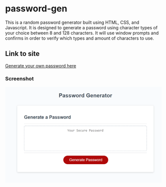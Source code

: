 # password-gen
This is a random password generator built using HTML, CSS, and Javascript.
It is designed to generate a password using character types of your choice between
8 and 128 characters. It will use window prompts and confirms in order to verify
which types and amount of characters to use.

## Link to site
[Generate your own password here](https://lschadel.github.io/password-gen/)

### Screenshot
![Password-Gen Site](/assets/Screenshot%202023-11-16%20225259.png)